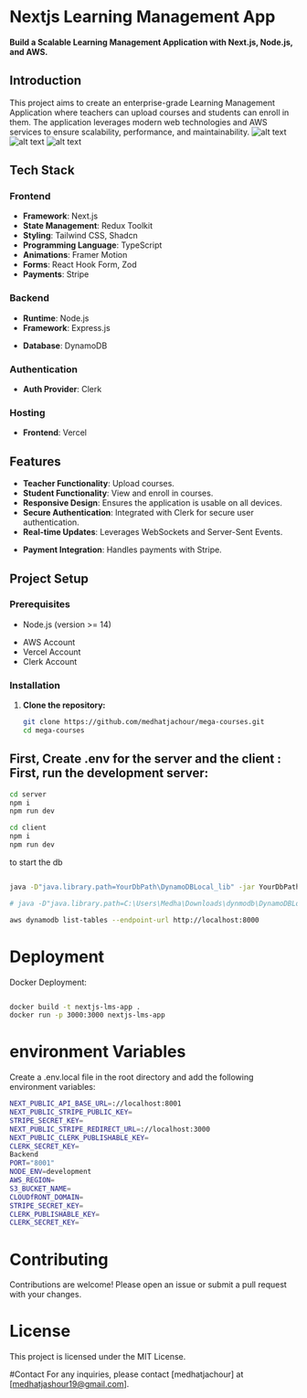 # Nextjs Learning Management App

**Build a Scalable Learning Management Application with Next.js, Node.js, and AWS.**

## Introduction
This project aims to create an enterprise-grade Learning Management Application where teachers can upload courses and students can enroll in them. The application leverages modern web technologies and AWS services to ensure scalability, performance, and maintainability.
![alt text](https://github.com/medhatjachour/Mega-course/blob/main/sample/1.png?raw=true)
![alt text](https://github.com/medhatjachour/Mega-course/blob/main/sample/2.png?raw=true)
![alt text](https://github.com/medhatjachour/Mega-course/blob/main/sample/3.png?raw=true)

## Tech Stack

### Frontend
- **Framework**: Next.js
- **State Management**: Redux Toolkit
- **Styling**: Tailwind CSS, Shadcn
- **Programming Language**: TypeScript
- **Animations**: Framer Motion
- **Forms**: React Hook Form, Zod
- **Payments**: Stripe

### Backend
- **Runtime**: Node.js
- **Framework**: Express.js
<!-- - **Containerization**: Docker -->
<!-- - **Serverless**: AWS Lambda, API Gateway -->
- **Database**: DynamoDB
<!-- - **Storage**: S3 -->
<!-- - **Content Delivery**: CloudFront -->

### Authentication
- **Auth Provider**: Clerk

### Hosting
- **Frontend**: Vercel

## Features
- **Teacher Functionality**: Upload courses.
- **Student Functionality**: View and enroll in courses.
- **Responsive Design**: Ensures the application is usable on all devices.
- **Secure Authentication**: Integrated with Clerk for secure user authentication.
- **Real-time Updates**: Leverages WebSockets and Server-Sent Events.
<!-- - **Scalable Architecture**: Utilizes AWS services for scalable backend and storage solutions. -->
- **Payment Integration**: Handles payments with Stripe.

## Project Setup

### Prerequisites
- Node.js (version >= 14)
<!-- - Docker -->
- AWS Account
- Vercel Account
- Clerk Account

### Installation
1. **Clone the repository:**
   ```bash
   git clone https://github.com/medhatjachour/mega-courses.git
   cd mega-courses

First, Create .env for the server and the client :
First, run the development server:
---
```bash
cd server
npm i
npm run dev

cd client
npm i
npm run dev

```
to start the db 
```bash

java -D"java.library.path=YourDbPath\DynamoDBLocal_lib" -jar YourDbPath\DynamoDBLocal.jar -sharedDb

# java -D"java.library.path=C:\Users\Medha\Downloads\dynmodb\DynamoDBLocal_lib" -jar C:\Users\Medha\Downloads\dynmodb\DynamoDBLocal.jar -sharedDb

aws dynamodb list-tables --endpoint-url http://localhost:8000

```
# Deployment
Docker Deployment:

```bash

docker build -t nextjs-lms-app .
docker run -p 3000:3000 nextjs-lms-app
```
# environment Variables
Create a .env.local file in the root directory and add the following environment variables:
```bash
NEXT_PUBLIC_API_BASE_URL=://localhost:8001
NEXT_PUBLIC_STRIPE_PUBLIC_KEY=
STRIPE_SECRET_KEY=
NEXT_PUBLIC_STRIPE_REDIRECT_URL=://localhost:3000
NEXT_PUBLIC_CLERK_PUBLISHABLE_KEY=
CLERK_SECRET_KEY=
Backend
PORT="8001"
NODE_ENV=development
AWS_REGION=
S3_BUCKET_NAME=
CLOUDfRONT_DOMAIN=  
STRIPE_SECRET_KEY=
CLERK_PUBLISHABLE_KEY=
CLERK_SECRET_KEY=

```

# Contributing
Contributions are welcome! Please open an issue or submit a pull request with your changes.

 # License
This project is licensed under the MIT License.

#Contact
For any inquiries, please contact [medhatjachour] at [medhatjashour19@gmail.com].